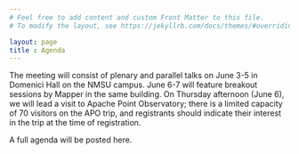 ```yaml
---
# Feel free to add content and custom Front Matter to this file.
# To modify the layout, see https://jekyllrb.com/docs/themes/#overriding-theme-defaults

layout: page
title : Agenda
---
```

The meeting will consist of plenary and parallel talks on June 3-5 in Domenici Hall on
the NMSU campus.  June 6-7 will feature breakout sessions by Mapper in the same building.
On Thursday afternoon (June 6), we will lead a visit to Apache Point Observatory; there is a limited capacity of 70 visitors on the APO trip, and registrants should indicate their interest in the trip at the time of registration.  

A full agenda will be posted here.  
